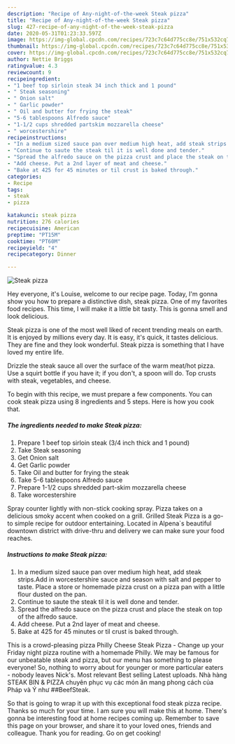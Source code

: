 ```yaml
---
description: "Recipe of Any-night-of-the-week Steak pizza"
title: "Recipe of Any-night-of-the-week Steak pizza"
slug: 427-recipe-of-any-night-of-the-week-steak-pizza
date: 2020-05-31T01:23:33.597Z
image: https://img-global.cpcdn.com/recipes/723c7c64d775cc8e/751x532cq70/steak-pizza-recipe-main-photo.jpg
thumbnail: https://img-global.cpcdn.com/recipes/723c7c64d775cc8e/751x532cq70/steak-pizza-recipe-main-photo.jpg
cover: https://img-global.cpcdn.com/recipes/723c7c64d775cc8e/751x532cq70/steak-pizza-recipe-main-photo.jpg
author: Nettie Briggs
ratingvalue: 4.3
reviewcount: 9
recipeingredient:
- "1 beef top sirloin steak 34 inch thick and 1 pound"
- " Steak seasoning"
- " Onion salt"
- " Garlic powder"
- " Oil and butter for frying the steak"
- "5-6 tablespoons Alfredo sauce"
- "1-1/2 cups shredded partskim mozzarella cheese"
- " worcestershire"
recipeinstructions:
- "In a medium sized sauce pan over medium high heat, add steak strips.Add in worcestershire sauce and season with salt and pepper to taste. Place a store or homemade pizza crust on a pizza pan with a little flour dusted on the pan."
- "Continue to saute the steak til it is well done and tender."
- "Spread the alfredo sauce on the pizza crust and place the steak on top of the alfredo sauce."
- "Add cheese. Put a 2nd layer of meat and cheese."
- "Bake at 425 for 45 minutes or til crust is baked through."
categories:
- Recipe
tags:
- steak
- pizza

katakunci: steak pizza 
nutrition: 276 calories
recipecuisine: American
preptime: "PT15M"
cooktime: "PT60M"
recipeyield: "4"
recipecategory: Dinner

---
```



![Steak pizza](https://img-global.cpcdn.com/recipes/723c7c64d775cc8e/751x532cq70/steak-pizza-recipe-main-photo.jpg)

Hey everyone, it's Louise, welcome to our recipe page. Today, I'm gonna show you how to prepare a distinctive dish, steak pizza. One of my favorites food recipes. This time, I will make it a little bit tasty. This is gonna smell and look delicious.

Steak pizza is one of the most well liked of recent trending meals on earth. It is enjoyed by millions every day. It is easy, it's quick, it tastes delicious. They are fine and they look wonderful. Steak pizza is something that I have loved my entire life.

Drizzle the steak sauce all over the surface of the warm meat/hot pizza. Use a squirt bottle if you have it; if you don&#39;t, a spoon will do. Top crusts with steak, vegetables, and cheese.


To begin with this recipe, we must prepare a few components. You can cook steak pizza using 8 ingredients and 5 steps. Here is how you cook that.

<!--inarticleads1-->

##### The ingredients needed to make Steak pizza:

1. Prepare 1 beef top sirloin steak (3/4 inch thick and 1 pound)
1. Take  Steak seasoning
1. Get  Onion salt
1. Get  Garlic powder
1. Take  Oil and butter for frying the steak
1. Take 5-6 tablespoons Alfredo sauce
1. Prepare 1-1/2 cups shredded part-skim mozzarella cheese
1. Take  worcestershire


Spray counter lightly with non-stick cooking spray. Pizza takes on a delicious smoky accent when cooked on a grill. Grilled Steak Pizza is a go-to simple recipe for outdoor entertaining. Located in Alpena`s beautiful downtown district with drive-thru and delivery we can make sure your food reaches. 

<!--inarticleads2-->

##### Instructions to make Steak pizza:

1. In a medium sized sauce pan over medium high heat, add steak strips.Add in worcestershire sauce and season with salt and pepper to taste. Place a store or homemade pizza crust on a pizza pan with a little flour dusted on the pan.
1. Continue to saute the steak til it is well done and tender.
1. Spread the alfredo sauce on the pizza crust and place the steak on top of the alfredo sauce.
1. Add cheese. Put a 2nd layer of meat and cheese.
1. Bake at 425 for 45 minutes or til crust is baked through.


This is a crowd-pleasing pizza Philly Cheese Steak Pizza - Change up your Friday night pizza routine with a homemade Philly. We may be famous for our unbeatable steak and pizza, but our menu has something to please everyone! So, nothing to worry about for younger or more particular eaters - nobody leaves Nick&#39;s. Most relevant Best selling Latest uploads. Nhà hàng STEAK BIN &amp; PIZZA chuyên phục vụ các món ăn mang phong cách của Pháp và Ý như ##BeefSteak. 

So that is going to wrap it up with this exceptional food steak pizza recipe. Thanks so much for your time. I am sure you will make this at home. There's gonna be interesting food at home recipes coming up. Remember to save this page on your browser, and share it to your loved ones, friends and colleague. Thank you for reading. Go on get cooking!

